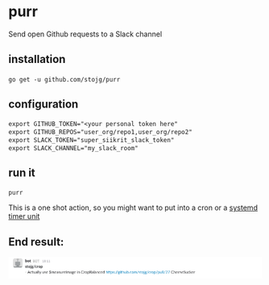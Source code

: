 # purr

Send open Github requests to a Slack channel

## installation

`go get -u github.com/stojg/purr`

## configuration

```
export GITHUB_TOKEN="<your personal token here"
export GITHUB_REPOS="user_org/repo1,user_org/repo2"
export SLACK_TOKEN="super_siikrit_slack_token"
export SLACK_CHANNEL="my_slack_room"
```

## run it

`purr`

This is a one shot action, so you might want to put into a cron or a [systemd timer unit](https://wiki.archlinux.org/index.php/Systemd/Timers)

## End result:

![example.png](./_docs/example.png)
